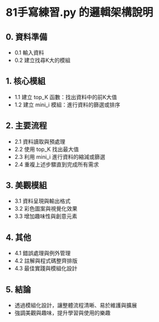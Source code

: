 # 81手寫練習.py 的邏輯架構說明

## 0. 資料準備
- 0.1 輸入資料
- 0.2 建立找尋K大的模組

## 1. 核心模組
- 1.1 建立 top_K 函數：找出資料中的前K大值
- 1.2 建立 mini_i 模組：進行資料的篩選或排序

## 2. 主要流程
- 2.1 資料讀取與預處理
- 2.2 使用 top_K 找出最大值
- 2.3 利用 mini_i 進行資料的縮減或篩選
- 2.4 重複上述步驟直到完成所有需求

## 3. 美觀模組
- 3.1 資料呈現與輸出格式
- 3.2 彩色圖案與視覺化效果
- 3.3 增加趣味性與創意元素

## 4. 其他
- 4.1 錯誤處理與例外管理
- 4.2 註解與程式碼整齊排版
- 4.3 最佳實踐與模組化設計

## 5. 結論
- 透過模組化設計，讓整體流程清晰、易於維護與擴展
- 強調美觀與趣味，提升學習與使用的樂趣
